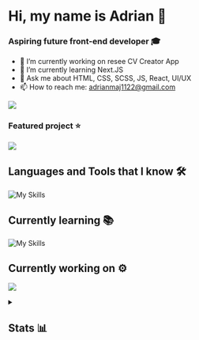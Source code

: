 # Hi, my name is Adrian 👋

### Aspiring future front-end developer 🎓

- 🔭 I’m currently working on resee CV Creator App
- 🌱 I’m currently learning Next.JS
- 💬 Ask me about HTML, CSS, SCSS, JS, React, UI/UX
- 📫 How to reach me: [adrianmaj1122@gmail.com](mailto:adrianmaj1122@gmail.com)

![](https://komarev.com/ghpvc/?username=adrianmaj&style=for-the-badge)

### Featured project ⭐

<a href="https://github.com/AdrianMaj/PUMPFIT" target="_blank" rel="noopener"><img src="https://github-readme-stats.vercel.app/api/pin/?username=adrianmaj&repo=pumpfit&theme=dark"/></a><br>

## Languages and Tools that I know 🛠

![My Skills](https://skillicons.dev/icons?i=next,react,typescript,prisma,javascript,tailwind,vite,vercel,sass,html,css,vscode,git,figma)

## Currently learning 📚

![My Skills](https://skillicons.dev/icons?i=next)

## Currently working on ⚙️

<a href="https://github.com/AdrianMaj/resee" target="_blank" rel="noopener"><img src="https://github-readme-stats.vercel.app/api/pin/?username=adrianmaj&repo=resee&theme=dark"/></a><br>

<details>
<summary><h2>Stats 📊</h2></summary>

<img src="https://github-readme-stats.vercel.app/api/top-langs?username=adrianmaj&layout=compact&theme=dark"/><br>
<img src="https://github-readme-streak-stats.herokuapp.com/?user=adrianmaj&theme=dark"/><br>
<img src="https://github-readme-stats.vercel.app/api?username=adrianmaj&show_icons=true&locale=en&theme=dark"/>
</details>
